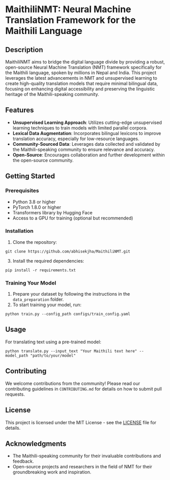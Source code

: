 # MaithiliNMT: Neural Machine Translation Framework for the Maithili Language

## Description
MaithiliNMT aims to bridge the digital language divide by providing a robust, open-source Neural Machine Translation (NMT) framework specifically for the Maithili language, spoken by millions in Nepal and India. This project leverages the latest advancements in NMT and unsupervised learning to create high-quality translation models that require minimal bilingual data, focusing on enhancing digital accessibility and preserving the linguistic heritage of the Maithili-speaking community.

## Features
- **Unsupervised Learning Approach**: Utilizes cutting-edge unsupervised learning techniques to train models with limited parallel corpora.
- **Lexical Data Augmentation**: Incorporates bilingual lexicons to improve translation accuracy, especially for low-resource languages.
- **Community-Sourced Data**: Leverages data collected and validated by the Maithili-speaking community to ensure relevance and accuracy.
- **Open-Source**: Encourages collaboration and further development within the open-source community.

## Getting Started

### Prerequisites
- Python 3.8 or higher
- PyTorch 1.8.0 or higher
- Transformers library by Hugging Face
- Access to a GPU for training (optional but recommended)

### Installation
1. Clone the repository:
   
```
git clone https://github.com/abhisekjha/MaithiliNMT.git
```

3. Install the required dependencies:
```
pip install -r requirements.txt
```

### Training Your Model
1. Prepare your dataset by following the instructions in the `data_preparation` folder.
2. To start training your model, run:
```
python train.py --config_path configs/train_config.yaml
```
## Usage
For translating text using a pre-trained model:
```
python translate.py --input_text "Your Maithili text here" --model_path "path/to/your/model"
```

## Contributing
We welcome contributions from the community! Please read our contributing guidelines in `CONTRIBUTING.md` for details on how to submit pull requests.

## License
This project is licensed under the MIT License - see the [LICENSE](LICENSE.md) file for details.

## Acknowledgments
- The Maithili-speaking community for their invaluable contributions and feedback.
- Open-source projects and researchers in the field of NMT for their groundbreaking work and inspiration.

